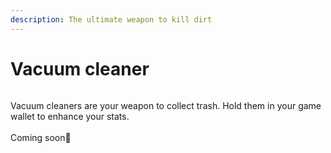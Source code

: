 ```yaml
---
description: The ultimate weapon to kill dirt
---
```


# Vacuum cleaner

<figure><img src="../../../.gitbook/assets/Founders&#x27; edition - Floating.gif" alt=""><figcaption></figcaption></figure>

Vacuum cleaners are your weapon to collect trash. Hold them in your game wallet to enhance your stats.\
\
Coming soon👀
